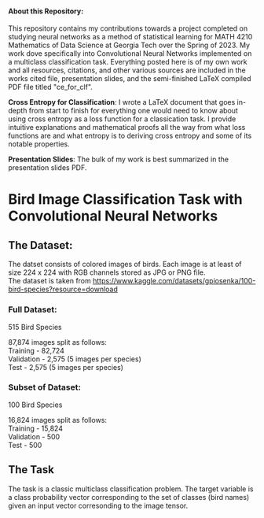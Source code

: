 #### About this Repository:
 This repository contains my contributions towards a project completed on studying neural networks as a method of statistical learning for MATH 4210 Mathematics of Data Science at Georgia Tech over the Spring of 2023. My work dove specifically into Convolutional Neural Networks implemented on a multiclass classification task. Everything posted here is of my own work and all resources, citations, and other various sources are included in the works cited file, presentation slides, and the semi-finished LaTeX compiled PDF file titled "ce_for_clf".

 **Cross Entropy for Classification**: I wrote a LaTeX document that goes in-depth from start to finish for everything one would need to know about using cross entropy as a loss function for a classication task. I provide intuitive explanations and mathematical proofs all the way from what loss functions are and what entropy is to deriving cross entropy and some of its notable properties.

 **Presentation Slides**: The bulk of my work is best summarized in the presentation slides PDF.

# Bird Image Classification Task with Convolutional Neural Networks

## The Dataset:
The datset consists of colored images of birds. Each image is at least of size 224 x 224 with RGB channels stored as JPG or PNG file.\
The dataset is taken from https://www.kaggle.com/datasets/gpiosenka/100-bird-species?resource=download

### Full Dataset:
515 Bird Species

87,874 images split as follows:\
  Training - 82,724\
  Validation - 2,575 (5 images per species)\
  Test - 2,575 (5 images per species)

### Subset of Dataset:
100 Bird Species

16,824 images split as follows:\
  Training - 15,824\
  Validation - 500\
  Test - 500

## The Task
The task is a classic multiclass classification problem. The target variable is a class probability vector corresponding to the set of classes (bird names) given an input vector corresonding to the image tensor.
